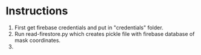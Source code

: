 # Instructions

1. First get firebase credentials and put in "credentials" folder.
2. Run read-firestore.py which creates pickle file with firebase database of mask coordinates.
3. 
